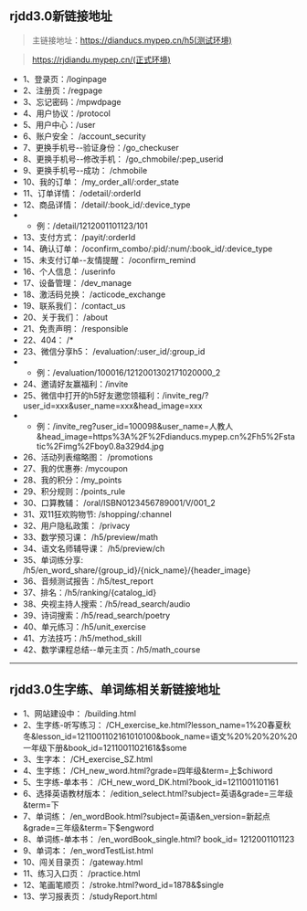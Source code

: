 ## rjdd3.0新链接地址

> 主链接地址：https://dianducs.mypep.cn/h5(测试环境)

> https://rjdiandu.mypep.cn/(正式环境)

* 1、登录页：/loginpage
* 2、注册页：/regpage
* 3、忘记密码：/mpwdpage
* 4、用户协议：/protocol
* 5、用户中心：/user
* 6、账户安全： /account_security
* 7、更换手机号--验证身份：/go_checkuser
* 8、更换手机号--修改手机： /go_chmobile/:pep_userid
* 9、更换手机号--成功： /chmobile
* 10、我的订单： /my_order_all/:order_state
* 11、订单详情： /odetail/:orderId
* 12、商品详情： /detail/:book_id/:device_type
* * 例：/detail/1212001101123/101
* 13、支付方式： /payit/:orderId
* 14、确认订单： /oconfirm_combo/:pid/:num/:book_id/:device_type
* 15、未支付订单--友情提醒： /oconfirm_remind
* 16、个人信息： /userinfo
* 17、设备管理： /dev_manage
* 18、激活码兑换： /acticode_exchange
* 19、联系我们： /contact_us
* 20、关于我们： /about
* 21、免责声明： /responsible
* 22、404： /*
* 23、微信分享h5： /evaluation/:user_id/:group_id
* * 例：/evaluation/100016/1212001302171020000_2
* 24、邀请好友赢福利：/invite
* 25、微信中打开的h5好友邀您领福利：/invite_reg/?user_id=xxx&user_name=xxx&head_image=xxx
* * 例：/invite_reg?user_id=100098&user_name=人教人&head_image=https%3A%2F%2Fdianducs.mypep.cn%2Fh5%2Fstatic%2Fimg%2Fboy0.8a329d4.jpg
* 26、活动列表缩略图： /promotions
* 27、我的优惠券:  /mycoupon
* 28、我的积分：/my_points
* 29、积分规则：/points_rule
* 30、口算教辅： /oral/ISBN0123456789001/V/001_2
* 31、双11狂欢购物节: /shopping/:channel
* 32、用户隐私政策： /privacy
* 33、数学预习课： /h5/preview/math
* 34、语文名师辅导课： /h5/preview/ch
* 35、单词练分享: /h5/en_word_share/{group_id}/{nick_name}/{header_image}
* 36、音频测试报告：/h5/test_report
* 37、排名：/h5/ranking/{catalog_id}
* 38、央视主持人搜索：/h5/read_search/audio
* 39、诗词搜索：/h5/read_search/poetry
* 40、单元练习：/h5/unit_exercise
* 41、方法技巧：/h5/method_skill
* 42、数学课程总结--单元主页：/h5/math_course


---
## rjdd3.0生字练、单词练相关新链接地址
* 1、网站建设中： /building.html
* 2、生字练-听写练习： /CH_exercise_ke.html?lesson_name=1%20春夏秋冬&lesson_id=1211001102161010100&book_name=语文%20%20%20%20一年级下册&book_id=1211001102161&$some
* 3、生字本： /CH_exercise_SZ.html
* 4、生字练： /CH_new_word.html?grade=四年级&term=上$chiword
* 5、生字练-单本书： /CH_new_word_DK.html?book_id=1211001101161
* 6、选择英语教材版本： /edition_select.html?subject=英语&grade=三年级 &term=下
* 7、单词练： /en_wordBook.html?subject=英语&en_version=新起点&grade=三年级&term=下$engword
* 8、单词练-单本书： /en_wordBook_single.html? book_id= 1212001101123
* 9、单词本： /en_wordTestList.html
* 10、闯关目录页： /gateway.html
* 11、练习入口页： /practice.html
* 12、笔画笔顺页： /stroke.html?word_id=1878&$single
* 13、学习报表页： /studyReport.html
